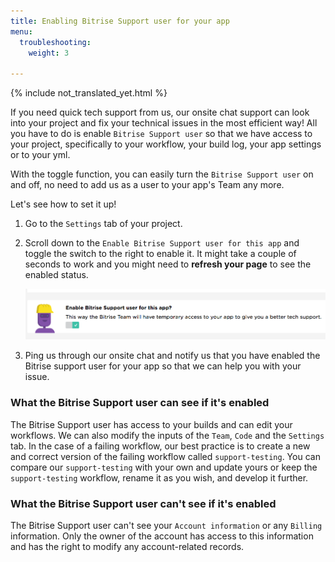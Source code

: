 ```yaml
---
title: Enabling Bitrise Support user for your app
menu:
  troubleshooting:
    weight: 3

---
```

{% include not_translated_yet.html %}

If you need quick tech support from us, our onsite chat support can look into your project and fix your technical issues in the most efficient way! All you have to do is enable `Bitrise Support user` so that we have access to your project, specifically to your workflow, your build log, your app settings or to your yml.

With the toggle function, you can easily turn the `Bitrise Support user` on and off, no need to add us as a user to your app's Team any more.

Let's see how to set it up!

1. Go to the `Settings` tab of your project.
2. Scroll down to the `Enable Bitrise Support user for this app` and toggle the switch to the right to enable it.
   It might take a couple of seconds to work and you might need to **refresh your page** to see the enabled status.

   ![Screenshot](/img/troubleshooting/enable-bitrise-support-user.png)
3. Ping us through our onsite chat and notify us that you have enabled the Bitrise support user for your app so that we can help you with your issue.

### What the Bitrise Support user can see if it's enabled

The Bitrise Support user has access to your builds and can edit your workflows. We can also modify the inputs of the `Team`, `Code` and the `Settings` tab. In the case of a failing workflow, our best practice is to create a new and correct version of the failing workflow called `support-testing`. You can compare our `support-testing` with your own and update yours or keep the `support-testing` workflow, rename it as you wish, and develop it further.

### What the Bitrise Support user can't see if it's enabled

The Bitrise Support user can't see your `Account information` or any `Billing` information. Only the owner of the account has access to this information and has the right to modify any account-related records.